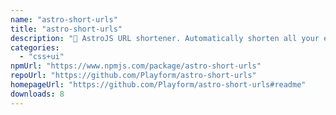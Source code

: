 ```yaml
---
name: "astro-short-urls"
title: "astro-short-urls"
description: "🔗 AstroJS URL shortener. Automatically shorten all your external URLs."
categories:
  - "css+ui"
npmUrl: "https://www.npmjs.com/package/astro-short-urls"
repoUrl: "https://github.com/Playform/astro-short-urls"
homepageUrl: "https://github.com/Playform/astro-short-urls#readme"
downloads: 8
---
```

